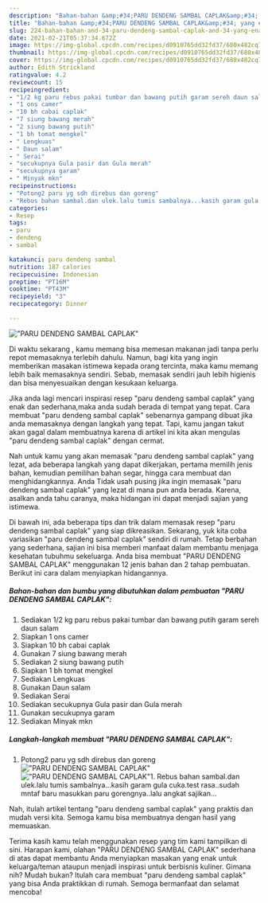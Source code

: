```yaml
---
description: "Bahan-bahan &amp;#34;PARU DENDENG SAMBAL CAPLAK&amp;#34; yang enak Untuk Jualan"
title: "Bahan-bahan &amp;#34;PARU DENDENG SAMBAL CAPLAK&amp;#34; yang enak Untuk Jualan"
slug: 224-bahan-bahan-and-34-paru-dendeng-sambal-caplak-and-34-yang-enak-untuk-jualan
date: 2021-02-21T05:37:34.672Z
image: https://img-global.cpcdn.com/recipes/d0910765dd32fd37/680x482cq70/paru-dendeng-sambal-caplak-foto-resep-utama.jpg
thumbnail: https://img-global.cpcdn.com/recipes/d0910765dd32fd37/680x482cq70/paru-dendeng-sambal-caplak-foto-resep-utama.jpg
cover: https://img-global.cpcdn.com/recipes/d0910765dd32fd37/680x482cq70/paru-dendeng-sambal-caplak-foto-resep-utama.jpg
author: Edith Strickland
ratingvalue: 4.2
reviewcount: 15
recipeingredient:
- "1/2 kg paru rebus pakai tumbar dan bawang putih garam sereh daun salam"
- "1 ons camer"
- "10 bh cabai caplak"
- "7 siung bawang merah"
- "2 siung bawang putih"
- "1 bh tomat mengkel"
- " Lengkuas"
- " Daun salam"
- " Serai"
- "secukupnya Gula pasir dan Gula merah"
- "secukupnya garam"
- " Minyak mkn"
recipeinstructions:
- "Potong2 paru yg sdh direbus dan goreng"
- "Rebus bahan sambal.dan ulek.lalu tumis sambalnya...kasih garam gula cuka.test rasa..sudah mntaf baru masukkan paru gorengnya..lalu angkat sajikan..."
categories:
- Resep
tags:
- paru
- dendeng
- sambal

katakunci: paru dendeng sambal 
nutrition: 187 calories
recipecuisine: Indonesian
preptime: "PT16M"
cooktime: "PT43M"
recipeyield: "3"
recipecategory: Dinner

---
```



![&#34;PARU DENDENG SAMBAL CAPLAK&#34;](https://img-global.cpcdn.com/recipes/d0910765dd32fd37/680x482cq70/paru-dendeng-sambal-caplak-foto-resep-utama.jpg)

Di waktu  sekarang , kamu memang bisa memesan makanan jadi tanpa perlu repot memasaknya terlebih dahulu. Namun, bagi kita yang ingin memberikan masakan istimewa kepada orang tercinta, maka kamu memang lebih baik memasaknya sendiri. Sebab, memasak sendiri jauh lebih higienis dan bisa menyesuaikan dengan kesukaan keluarga.

Jika anda lagi mencari inspirasi resep &#34;paru dendeng sambal caplak&#34; yang enak dan sederhana,maka anda sudah berada di tempat yang tepat. Cara membuat &#34;paru dendeng sambal caplak&#34;  sebenarnya gampang dibuat jika anda memasaknya dengan langkah yang tepat. Tapi, kamu jangan takut akan gagal dalam membuatnya 
karena di artikel ini kita akan mengulas &#34;paru dendeng sambal caplak&#34; dengan cermat.  



Nah untuk kamu yang akan memasak &#34;paru dendeng sambal caplak&#34; yang lezat, ada beberapa langkah yang dapat dikerjakan, pertama memilih jenis bahan, kemudian pemilihan bahan segar, hingga cara membuat dan menghidangkannya. Anda Tidak usah pusing jika ingin memasak &#34;paru dendeng sambal caplak&#34; yang lezat di mana pun anda berada. Karena, asalkan anda  tahu caranya, maka hidangan ini dapat menjadi sajian yang istimewa.

Di bawah ini, ada beberapa tips dan trik dalam memasak resep &#34;paru dendeng sambal caplak&#34; yang siap dikreasikan. Sekarang, yuk kita coba variasikan &#34;paru dendeng sambal caplak&#34; sendiri di rumah. Tetap berbahan yang sederhana, sajian ini bisa memberi manfaat dalam membantu menjaga kesehatan tubuhmu sekeluarga. Anda bisa membuat &#34;PARU DENDENG SAMBAL CAPLAK&#34; menggunakan 12 jenis bahan dan 2 tahap pembuatan. Berikut ini cara dalam menyiapkan hidangannya.

<!--inarticleads1-->

##### Bahan-bahan dan bumbu yang dibutuhkan dalam pembuatan &#34;PARU DENDENG SAMBAL CAPLAK&#34;:

1. Sediakan 1/2 kg paru rebus pakai tumbar dan bawang putih garam sereh daun salam
1. Siapkan 1 ons camer
1. Siapkan 10 bh cabai caplak
1. Gunakan 7 siung bawang merah
1. Sediakan 2 siung bawang putih
1. Siapkan 1 bh tomat mengkel
1. Sediakan  Lengkuas
1. Gunakan  Daun salam
1. Sediakan  Serai
1. Sediakan secukupnya Gula pasir dan Gula merah
1. Gunakan secukupnya garam
1. Sediakan  Minyak mkn




<!--inarticleads2-->

##### Langkah-langkah membuat &#34;PARU DENDENG SAMBAL CAPLAK&#34;:

1. Potong2 paru yg sdh direbus dan goreng
<img src="https://img-global.cpcdn.com/steps/4a4684ff7624638c/160x128cq70/paru-dendeng-sambal-caplak-langkah-memasak-1-foto.jpg" alt="&#34;PARU DENDENG SAMBAL CAPLAK&#34;"><img src="https://img-global.cpcdn.com/steps/caf6818af7ae3500/160x128cq70/paru-dendeng-sambal-caplak-langkah-memasak-1-foto.jpg" alt="&#34;PARU DENDENG SAMBAL CAPLAK&#34;">1. Rebus bahan sambal.dan ulek.lalu tumis sambalnya...kasih garam gula cuka.test rasa..sudah mntaf baru masukkan paru gorengnya..lalu angkat sajikan...




Nah, itulah artikel tentang  &#34;paru dendeng sambal caplak&#34;  yang praktis dan mudah versi kita. Semoga kamu bisa membuatnya dengan hasil yang memuaskan. 

Terima kasih kamu telah menggunakan resep yang tim kami tampilkan di sini. Harapan kami, olahan  &#34;PARU DENDENG SAMBAL CAPLAK&#34; sederhana di atas dapat membantu Anda menyiapkan masakan yang enak untuk keluarga/teman ataupun menjadi inspirasi untuk berbisnis kuliner. Gimana nih? Mudah bukan? Itulah cara membuat &#34;paru dendeng sambal caplak&#34; yang bisa Anda praktikkan di rumah. Semoga bermanfaat dan selamat mencoba!

